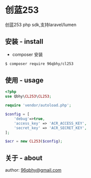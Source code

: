 # 创蓝253
创蓝253 php sdk,支持laravel/lumen

## 安装 - install
* composer 安装
```bash
$ composer require 96qbhy/cl253
```

## 使用 - usage
```php
<?php
use Qbhy\CL253\CL253;

require 'vendor/autoload.php';

$config = [
    'debug'=>true,
    'access_key' => 'ACR_ACCESS_KEY',
    'secret_key' => 'ACR_SECRET_KEY',
];

$acr = new CL253($config);
```


## 关于 - about
author: 96qbhy@gmail.com